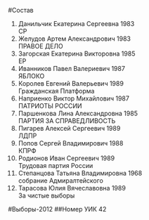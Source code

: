 #Состав
1. Данильчик Екатерина Сергеевна 1983   
    СР
2. Желудов Артем Александрович 1983   
    ПРАВОЕ ДЕЛО
3. Загорская Екатерина Викторовна 1985   
    ЕР
4. Иванников Павел Валериевич 1987   
    ЯБЛОКО
5. Королев Евгений Валерьевич 1989   
    Гражданская Платформа
6. Наприенко Виктор Михайлович 1987   
    ПАТРИОТЫ РОССИИ
7. Паршенкова Лина Александровна 1985   
    ПАРТИЯ ЗА СПРАВЕДЛИВОСТЬ
8. Пигарев Алексей Сергеевич 1989   
    ЛДПР
9. Попов Сергей Владимирович 1988   
    КПРФ
10. Родионов Иван Сергеевич 1989   
    Трудовая партия России
11. Степанцова Татьяна Владимировна 1968   
    собрание Адмиралтейского
12. Тарасова Юлия Вячеславовна 1989   
    За чистые выборы

#Выборы-2012
##Номер УИК
42